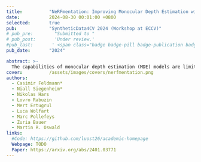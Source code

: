 ```yaml
---
title:          "NeRFmentation: Improving Monocular Depth Estimation with NeRF-based Data Augmentation"
date:           2024-08-30 00:01:00 +0800
selected:       true
pub:            "SyntheticData4CV 2024 (Workshop at ECCV)"
# pub_pre:        "Submitted to "
# pub_post:       'Under review.'
#pub_last:       ' <span class="badge badge-pill badge-publication badge-success">Spotlight</span>'
pub_date:       "2024"

abstract: >-
  The capabilities of monocular depth estimation (MDE) models are limited by the availability of sufficient and diverse datasets. In the case of MDE models for autonomous driving, this issue is exacerbated by the linearity of the captured data trajectories. We propose a NeRF-based data augmentation pipeline to introduce synthetic data with more diverse viewing directions into training datasets and demonstrate the benefits of our approach to model performance and robustness. Our data augmentation pipeline, which we call NeRFmentation, trains NeRFs on each scene in a dataset, filters out subpar NeRFs based on relevant metrics, and uses them to generate synthetic RGB-D images captured from new viewing directions. In this work, we apply our technique in conjunction with three state-of-the-art MDE architectures on the popular autonomous driving dataset, KITTI, augmenting its training set of the Eigen split. We evaluate the resulting performance gain on the original test set, a separate popular driving dataset, and our own synthetic test set. 
cover:          /assets/images/covers/nerfmentation.png
authors:
  - Casimir Feldmann*
  - Niall Siegenheim*
  - Nikolas Hars
  - Lovro Rabuzin
  - Mert Ertugrul
  - Luca Wolfart
  - Marc Pollefeys
  - Zuria Bauer
  - Martin R. Oswald
links:
  #Code: https://github.com/luost26/academic-homepage
  Webpage: TODO
  Paper: https://arxiv.org/abs/2401.03771
---
```

